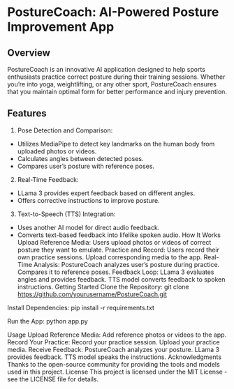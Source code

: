 # PostureCoach: AI-Powered Posture Improvement App


## Overview
PostureCoach is an innovative AI application designed to help sports enthusiasts practice correct posture during their training sessions. Whether you’re into yoga, weightlifting, or any other sport, PostureCoach ensures that you maintain optimal form for better performance and injury prevention.

## Features
1. Pose Detection and Comparison:
+ Utilizes MediaPipe to detect key landmarks on the human body from uploaded photos or videos.
+ Calculates angles between detected poses.
+ Compares user’s posture with reference poses.
2. Real-Time Feedback:
+ LLama 3 provides expert feedback based on different angles.
+ Offers corrective instructions to improve posture.
3. Text-to-Speech (TTS) Integration:
+ Uses another AI model for direct audio feedback.
+ Converts text-based feedback into lifelike spoken audio.
How It Works
Upload Reference Media:
Users upload photos or videos of correct posture they want to emulate.
Practice and Record:
Users record their own practice sessions.
Upload corresponding media to the app.
Real-Time Analysis:
PostureCoach analyzes user’s posture during practice.
Compares it to reference poses.
Feedback Loop:
LLama 3 evaluates angles and provides feedback.
TTS model converts feedback to spoken instructions.
Getting Started
Clone the Repository:
git clone https://github.com/yourusername/PostureCoach.git

Install Dependencies:
pip install -r requirements.txt

Run the App:
python app.py

Usage
Upload Reference Media:
Add reference photos or videos to the app.
Record Your Practice:
Record your practice session.
Upload your practice media.
Receive Feedback:
PostureCoach analyzes your posture.
LLama 3 provides feedback.
TTS model speaks the instructions.
Acknowledgments
Thanks to the open-source community for providing the tools and models used in this project.
License
This project is licensed under the MIT License - see the LICENSE file for details.